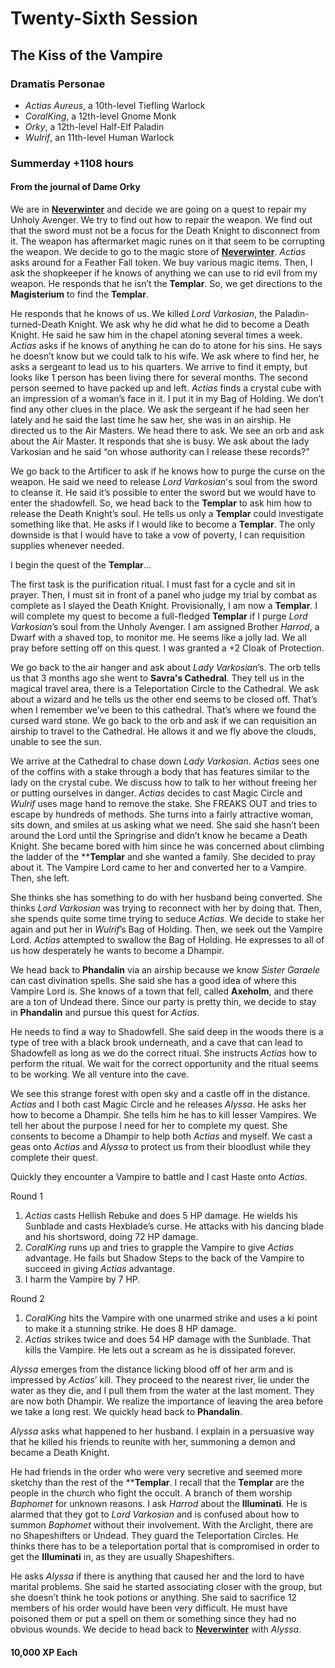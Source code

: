 # Twenty-Sixth Session

## The Kiss of the Vampire

### Dramatis Personae

- *Actias Aureus*, a 10th-level Tiefling Warlock
- *CoralKing*, a 12th-level Gnome Monk
- *Orky*, a 12th-level Half-Elf Paladin
- *Wulrif*, an 11th-level Human Warlock

### Summerday +1108 hours

#### From the journal of Dame Orky

We are in **[Neverwinter]** and decide we are going on a quest to repair my Unholy Avenger. We try to find out how to repair the weapon. We find out that the sword must not be a focus for the Death Knight to disconnect from it. The weapon has aftermarket magic runes on it that seem to be corrupting the weapon. We decide to go to the magic store of **[Neverwinter]**. *Actias* asks around for a Feather Fall token. We buy various magic items. Then, I ask the shopkeeper if he knows of anything we can use to rid evil from my weapon. He responds that he isn’t the **Templar**. So, we get directions to the **Magisterium** to find the **Templar**.

He responds that he knows of us. We killed *Lord Varkosian*, the Paladin-turned-Death Knight. We ask why he did what he did to become a Death Knight. He said he saw him in the chapel atoning several times a week. *Actias* asks if he knows of anything he can do to atone for his sins. He says he doesn’t know but we could talk to his wife. We ask where to find her, he asks a sergeant to lead us to his quarters. We arrive to find it empty, but looks like 1 person has been living there for several months. The second person seemed to have packed up and left. *Actias* finds a crystal cube with an impression of a woman’s face in it. I put it in my Bag of Holding. We don’t find any other clues in the place. We ask the sergeant if he had seen her lately and he said the last time he saw her, she was in an airship. He directed us to the Air Masters. We head there to ask. We see an orb and ask about the Air Master. It responds that she is busy. We ask about the lady Varkosian and he said “on whose authority can I release these records?”

We go back to the Artificer to ask if he knows how to purge the curse on the weapon. He said we need to release *Lord Varkosian*'s soul from the sword to cleanse it. He said it’s possible to enter the sword but we would have to enter the shadowfell. So, we head back to the **Templar** to ask him how to release the Death Knight’s soul. He tells us only a **Templar** could investigate something like that. He asks if I would like to become a **Templar**. The only downside is that I would have to take a vow of poverty, I can requisition supplies whenever needed.

I begin the quest of the **Templar**…

The first task is the purification ritual. I must fast for a cycle and sit in prayer. Then, I must sit in front of a panel who judge my trial by combat as complete as I slayed the Death Knight. Provisionally, I am now a **Templar**. I will complete my quest to become a full-fledged **Templar** if I purge *Lord Varkosian*’s soul from the Unholy Avenger. I am assigned Brother *Harrod*, a Dwarf with a shaved top, to monitor me. He seems like a jolly lad. We all pray before setting off on this quest. I was granted a +2 Cloak of Protection.

We go back to the air hanger and ask about *Lady Varkosian*’s. The orb tells us that 3 months ago she went to **Savra's Cathedral**. They tell us in the magical travel area, there is a Teleportation Circle to the Cathedral. We ask about a wizard and he tells us the other end seems to be closed off. That’s when I remember we’ve been to this cathedral. That’s where we found the cursed ward stone. We go back to the orb and ask if we can requisition an airship to travel to the Cathedral. He allows it and we fly above the clouds, unable to see the sun.

We arrive at the Cathedral to chase down *Lady Varkosian*. *Actias* sees one of the coffins with a stake through a body that has features similar to the lady on the crystal cube. We discuss how to talk to her without freeing her or putting ourselves in danger. *Actias* decides to cast Magic Circle and *Wulrif* uses mage hand to remove the stake. She FREAKS OUT and tries to escape by hundreds of methods. She turns into a fairly attractive woman, sits down, and smiles at us asking what we need. She said she hasn’t been around the Lord until the Springrise and didn’t know he became a Death Knight. She became bored with him since he was concerned about climbing the ladder of the ****Templar** and she wanted a family. She decided to pray about it. The Vampire Lord came to her and converted her to a Vampire. Then, she left.

She thinks she has something to do with her husband being converted. She thinks *Lord Varkosian* was trying to reconnect with her by doing that. Then, she spends quite some time trying to seduce *Actias*. We decide to stake her again and put her in *Wulrif*’s Bag of Holding. Then, we seek out the Vampire Lord. *Actias* attempted to swallow the Bag of Holding. He expresses to all of us how desperately he wants to become a Dhampir.

We head back to **Phandalin** via an airship because we know *Sister Garaele* can cast divination spells. She said she has a good idea of where this Vampire Lord is. She knows of a town that fell, called **Axeholm**, and there are a ton of Undead there. Since our party is pretty thin, we decide to stay in **Phandalin** and pursue this quest for *Actias*.

He needs to find a way to Shadowfell. She said deep in the woods there is a type of tree with a black brook underneath, and a cave that can lead to Shadowfell as long as we do the correct ritual. She instructs *Actias* how to perform the ritual. We wait for the correct opportunity and the ritual seems to be working. We all venture into the cave.

We see this strange forest with open sky and a castle off in the distance. *Actias* and I both cast Magic Circle and he releases *Alyssa*. He asks her how to become a Dhampir. She tells him he has to kill lesser Vampires. We tell her about the purpose I need for her to complete my quest. She consents to become a Dhampir to help both *Actias* and myself. We cast a geas onto *Actias* and *Alyssa* to protect us from their bloodlust while they complete their quest.

Quickly they encounter a Vampire to battle and I cast Haste onto *Actias*.

Round 1

1. *Actias* casts Hellish Rebuke and does 5 HP damage. He wields his Sunblade and casts Hexblade’s curse. He attacks with his dancing blade and his shortsword, doing 72 HP damage.
2. *CoralKing* runs up and tries to grapple the Vampire to give *Actias* advantage. He fails but Shadow Steps to the back of the Vampire to succeed in giving *Actias* advantage.
3. I harm the Vampire by 7 HP.

Round 2

1. *CoralKing* hits the Vampire with one unarmed strike and uses a ki point to make it a stunning strike. He does 8 HP damage.
2. *Actias* strikes twice and does 54 HP damage with the Sunblade. That kills the Vampire. He lets out a scream as he is dissipated forever.

*Alyssa* emerges from the distance licking blood off of her arm and is impressed by *Actias*’ kill. They proceed to the nearest river, lie under the water as they die, and I pull them from the water at the last moment. They are now both Dhampir. We realize the importance of leaving the area before we take a long rest. We quickly head back to **Phandalin**.

*Alyssa* asks what happened to her husband. I explain in a persuasive way that he killed his friends to reunite with her, summoning a demon and became a Death Knight.

He had friends in the order who were very secretive and seemed more sketchy than the rest of the ****Templar**. I recall that the **Templar** are the people in the church who fight the occult. A branch of them worship *Baphomet* for unknown reasons. I ask *Harrod* about the **Illuminati**. He is alarmed that they got to *Lord Varkosian* and is confused about how to summon *Baphomet* without their involvement. With the Arclight, there are no Shapeshifters or Undead. They guard the Teleportation Circles. He thinks there has to be a teleportation portal that is compromised in order to get the **Illuminati** in, as they are usually Shapeshifters.

He asks *Alyssa* if there is anything that caused her and the lord to have marital problems. She said he started associating closer with the group, but she doesn’t think he took potions or anything. She said to sacrifice 12 members of his order would have been very difficult. He must have poisoned them or put a spell on them or something since they had no obvious wounds. We decide to head back to **[Neverwinter]** with *Alyssa*.

#### 10,000 XP Each

[Neverwinter]: ../background/neverwinter.m
